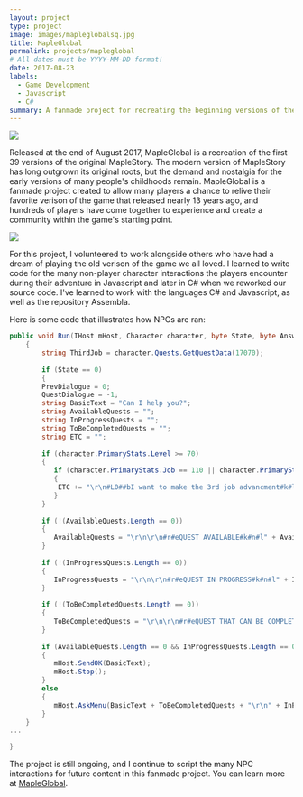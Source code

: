 ```yaml
---
layout: project
type: project
image: images/mapleglobalsq.jpg
title: MapleGlobal
permalink: projects/mapleglobal
# All dates must be YYYY-MM-DD format!
date: 2017-08-23
labels:
  - Game Development
  - Javascript
  - C#
summary: A fanmade project for recreating the beginning versions of the game MapleStory.
---
```


<img class="ui image" src="{{ site.baseurl }}/images/mgbanner.jpg">

Released at the end of August 2017, MapleGlobal is a recreation of the first 39 versions of the original MapleStory. The modern version of MapleStory has long outgrown its original roots, but the demand and nostalgia for the early versions of many people's childhoods remain. MapleGlobal is a fanmade project created to allow many players a chance to relive their favorite verison of the game that released nearly 13 years ago, and hundreds of players have come together to experience and create a community within the game's starting point.

<img class="ui image" src="{{ site.baseurl }}/images/npctalk.png">

For this project, I volunteered to work alongside others who have had a dream of playing the old verison of the game we all loved. I learned to write code for the many non-player character interactions the players encounter during their adventure in Javascript and later in C# when we reworked our source code. I've learned to work with the languages C# and Javascript, as well as the repository Assembla.

Here is some code that illustrates how NPCs are ran:

```c#
public void Run(IHost mHost, Character character, byte State, byte Answer, string StringAnswer, int IntegerAnswer) 
	{
	    string ThirdJob = character.Quests.GetQuestData(17070);
		
	    if (State == 0)
	    {
		PrevDialogue = 0;
		QuestDialogue = -1;
		string BasicText = "Can I help you?";
		string AvailableQuests = "";
		string InProgressQuests = "";
		string ToBeCompletedQuests = "";
		string ETC = "";
			
		if (character.PrimaryStats.Level >= 70)
		{
		   if (character.PrimaryStats.Job == 110 || character.PrimaryStats.Job == 120 || character.PrimaryStats.Job == 130)
		   {
			ETC += "\r\n#L0##bI want to make the 3rd job advancment#k#l";
		   }
		}
					
		if (!(AvailableQuests.Length == 0))
		{
		   AvailableQuests = "\r\n\r\n#r#eQUEST AVAILABLE#k#n#l" + AvailableQuests;
		}
		
		if (!(InProgressQuests.Length == 0))
		{
		   InProgressQuests = "\r\n\r\n#r#eQUEST IN PROGRESS#k#n#l" + InProgressQuests;
		}
			
		if (!(ToBeCompletedQuests.Length == 0))
		{
		   ToBeCompletedQuests = "\r\n\r\n#r#eQUEST THAT CAN BE COMPLETED#k#n#l" + ToBeCompletedQuests;
		}
	
		if (AvailableQuests.Length == 0 && InProgressQuests.Length == 0 && ToBeCompletedQuests.Length == 0 && ETC.Length == 0)
		{
		   mHost.SendOK(BasicText);
		   mHost.Stop();
		}
		else
		{
		   mHost.AskMenu(BasicText + ToBeCompletedQuests + "\r\n" + InProgressQuests + "\r\n" + AvailableQuests + "\r\n" + ETC);
		}
	}
...

}
```

The project is still ongoing, and I continue to script the many NPC interactions for future content in this fanmade project.
You can learn more at [MapleGlobal](http://maplestory.global).



